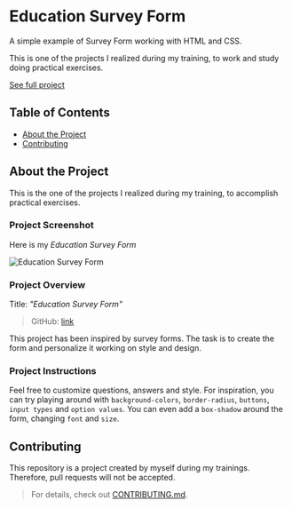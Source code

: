 # Education Survey Form

A simple example of Survey Form working with HTML and CSS.

This is one of the projects I realized during my training, to work and study doing practical exercises.

[See full project](https://albchia.github.io/Education-Survey-Form/)

## Table of Contents

- [About the Project](#About-the-Project)
- [Contributing](#Contributing)

## About the Project

This is the one of the projects I realized during my training, to accomplish practical exercises.

### Project Screenshot

Here is my _Education Survey Form_

![Education Survey Form](https://user-images.githubusercontent.com/70691672/98252395-29a3bd80-1f7a-11eb-8bda-1f7f0ec73616.PNG)

### Project Overview

Title: _"Education Survey Form"_

> GitHub: [link](https://github.com/albchia/Education-Survey-Form.git)

This project has been inspired by survey forms. The task is to create the form and personalize it working on style and design.

### Project Instructions

Feel free to customize questions, answers and style.
For inspiration, you can try playing around with `background-colors`, `border-radius`, `buttons`, `input types` and `option values`.
You can even add a `box-shadow` around the form, changing `font` and `size`.

## Contributing

This repository is a project created by myself during my trainings.
Therefore, pull requests will not be accepted.

> For details, check out [CONTRIBUTING.md](CONTRIBUTING.md).

